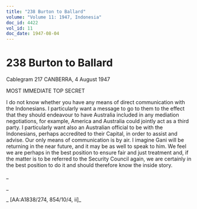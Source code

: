 ```yaml
---
title: "238 Burton to Ballard"
volume: "Volume 11: 1947, Indonesia"
doc_id: 4422
vol_id: 11
doc_date: 1947-08-04
---
```


# 238 Burton to Ballard

Cablegram 217 CANBERRA, 4 August 1947

MOST IMMEDIATE TOP SECRET

I do not know whether you have any means of direct communication with the Indonesians. I particularly want a message to go to them to the effect that they should endeavour to have Australia included in any mediation negotiations, for example, America and Australia could jointly act as a third party. I particularly want also an Australian official to be with the Indonesians, perhaps accredited to their Capital, in order to assist and advise. Our only means of communication is by air. I imagine Gani will be returning in the near future, and it may be as well to speak to him. We feel we are perhaps in the best position to ensure fair and just treatment and, if the matter is to be referred to the Security Council again, we are certainly in the best position to do it and should therefore know the inside story.

_

_

_ [AA:A1838/274, 854/10/4, ii]_
